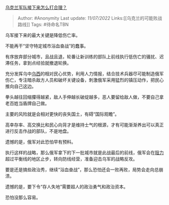 [乌克兰军队接下来怎么打合理？](https://www.zhihu.com/question/541890100/answer/2562774471)

> Author: #Anonymity
> Last update: *11/07/2022*
> Links:[[乌克兰的可能败战路线]]
> Tags:  #待命名TBN

乌军接下来的最大关键是降低伤亡率。

不能再干“坚守特定城市浴血奋战”的蠢事。

有序放弃部分城市，且战且退，轮番让新训练的部队上前线执行低伤亡的骚扰、迟滞任务，拿到点经验就撤退轮换。

充分发挥乌中[乌西](https://www.zhihu.com/search?q=%E4%B9%8C%E8%A5%BF&search_source=Entity&hybrid_search_source=Entity&hybrid_search_extra=%7B%22sourceType%22%3A%22answer%22%2C%22sourceId%22%3A2562774471%7D)的相对民心优势，利用人力情报，结合技术兵器尽可能制造俄军伤亡，专注暗杀敌方人员和破坏关键设备，刺激俄军采用猛烈的镇压动作，把民心推向自己这边。

拳头越往回缩攥得越紧，敌人手伸越长破绽越多，恶人要留给敌人做，不要自己拿老百姓当盾牌自己做。

主要的风险就是会相对更快的丧失国土，有碍“国际观瞻”。

高幸存率、高交换比和民心向背才是维持士气的根源，才有可能渐渐养出可以真正进行反击作战的部队，不是地盘。

遗憾的是，俄军对此恐怕早有预料。

执行这样的战略，那么俄军拿下的下一批城市就是此战最后的前线，俄军会在[阻力](https://www.zhihu.com/search?q=%E9%98%BB%E5%8A%9B&search_source=Entity&hybrid_search_source=Entity&hybrid_search_extra=%7B%22sourceType%22%3A%22answer%22%2C%22sourceId%22%3A2562774471%7D)超过平衡线的地区止步，转向防线经营，准备迎击乌军的战略反攻。

要是还是搞些政治秀，继续“浴血奋战”，那么恐怕还会一败再败，局势会走向总崩溃。

遗憾的是，要下令“存人失地”需要超人的政治勇气和政治资本。

恐怕没那么容易。

